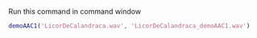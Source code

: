 Run this command in command window
```matlab
demoAAC1('LicorDeCalandraca.wav', 'LicorDeCalandraca_demoAAC1.wav')
```
